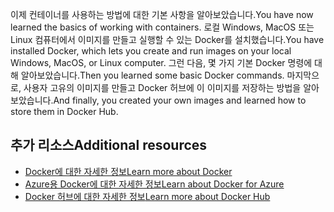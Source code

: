 <span data-ttu-id="2c5ec-101">이제 컨테이너를 사용하는 방법에 대한 기본 사항을 알아보았습니다.</span><span class="sxs-lookup"><span data-stu-id="2c5ec-101">You have now learned the basics of working with containers.</span></span> <span data-ttu-id="2c5ec-102">로컬 Windows, MacOS 또는 Linux 컴퓨터에서 이미지를 만들고 실행할 수 있는 Docker를 설치했습니다.</span><span class="sxs-lookup"><span data-stu-id="2c5ec-102">You have installed Docker, which lets you create and run images on your local Windows, MacOS, or Linux computer.</span></span> <span data-ttu-id="2c5ec-103">그런 다음, 몇 가지 기본 Docker 명령에 대해 알아보았습니다.</span><span class="sxs-lookup"><span data-stu-id="2c5ec-103">Then you learned some basic Docker commands.</span></span> <span data-ttu-id="2c5ec-104">마지막으로, 사용자 고유의 이미지를 만들고 Docker 허브에 이 이미지를 저장하는 방법을 알아보았습니다.</span><span class="sxs-lookup"><span data-stu-id="2c5ec-104">And finally, you created your own images and learned how to store them in Docker Hub.</span></span>

## <a name="additional-resources"></a><span data-ttu-id="2c5ec-105">추가 리소스</span><span class="sxs-lookup"><span data-stu-id="2c5ec-105">Additional resources</span></span>

- [<span data-ttu-id="2c5ec-106">Docker에 대한 자세한 정보</span><span class="sxs-lookup"><span data-stu-id="2c5ec-106">Learn more about Docker</span></span>](https://www.docker.com/)
- [<span data-ttu-id="2c5ec-107">Azure용 Docker에 대한 자세한 정보</span><span class="sxs-lookup"><span data-stu-id="2c5ec-107">Learn about Docker for Azure</span></span>](https://docs.docker.com/docker-for-azure/)
- [<span data-ttu-id="2c5ec-108">Docker 허브에 대한 자세한 정보</span><span class="sxs-lookup"><span data-stu-id="2c5ec-108">Learn more about Docker Hub</span></span>](https://hub.docker.com/)